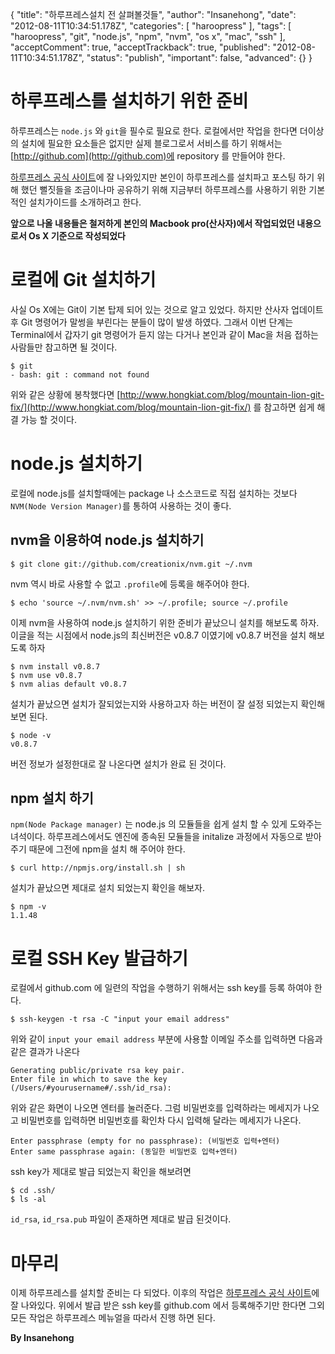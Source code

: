 {
    "title": "하루프레스설치 전 살펴볼것들",
    "author": "Insanehong",
    "date": "2012-08-11T10:34:51.178Z",
    "categories": [
        "haroopress"
    ],
    "tags": [
        "haroopress",
        "git",
        "node.js",
        "npm",
        "nvm",
        "os x",
        "mac",
        "ssh"
    ],
    "acceptComment": true,
    "acceptTrackback": true,
    "published": "2012-08-11T10:34:51.178Z",
    "status": "publish",
    "important": false,
    "advanced": {}
}

# 하루프레스를 설치하기 위한 준비
하루프레스는 `node.js` 와 `git`을 필수로 필요로 한다. 로컬에서만 작업을 한다면 더이상의 설치에 필요한 요소들은 없지만 실제 블로그로서 서비스를 하기 위해서는 [http://github.com](http://github.com)에 repository 를 만들어야 한다. 

[하루프레스 공식 사이트](http://haroopress.github.com)에 잘 나와있지만 본인이 하루프레스를 설치파고 포스팅 하기 위해 했던 뻘짓들을 조금이나마 공유하기 위해 지금부터 하루프레스를 사용하기 위한 기본적인 설치가이드를 소개하려고 한다. 

**앞으로 나올 내용들은 철저하게 본인의 Macbook pro(산사자)에서 작업되었던 내용으로서 Os X 기준으로 작성되었다**
 
# 로컬에 Git 설치하기 
사실 Os X에는 Git이 기본 탑제 되어 있는 것으로 알고 있었다. 하지만 산사자 업데이트 후 Git 명령어가 말썽을 부린다는 분들이 많이 발생 하였다. 그래서 이번 단계는 Terminal에서 갑자기 git 명령어가 듣지 않는 다거나 본인과 같이 Mac을 처음 접하는 사람들만 참고하면 될 것이다. 

```
$ git
- bash: git : command not found
```
위와 같은 상황에 봉착했다면 [http://www.hongkiat.com/blog/mountain-lion-git-fix/](http://www.hongkiat.com/blog/mountain-lion-git-fix/) 를 참고하면 쉽게 해결 가능 할 것이다. 

#  node.js 설치하기
로컬에 node.js를 설치할때에는 package 나 소스코드로 직접 설치하는 것보다 `NVM(Node Version Manager)`를 통하여 사용하는 것이 좋다. 

## nvm을 이용하여 node.js 설치하기

```
$ git clone git://github.com/creationix/nvm.git ~/.nvm
```
nvm 역시 바로 사용할 수 없고 `.profile`에 등록을 해주어야 한다. 

```
$ echo 'source ~/.nvm/nvm.sh' >> ~/.profile; source ~/.profile
```
이제 nvm을 사용하여 node.js 설치하기 위한 준비가 끝났으니 설치를 해보도록 하자.
이글을 적는 시점에서 node.js의 최신버전은 v0.8.7 이였기에 v0.8.7 버전을 설치 해보도록 하자

```
$ nvm install v0.8.7
$ nvm use v0.8.7
$ nvm alias default v0.8.7
```
설치가 끝났으면 설치가 잘되었는지와 사용하고자 하는 버전이 잘 설정 되었는지 확인해 보면 된다. 

```
$ node -v
v0.8.7
```
버전 정보가 설정한대로 잘 나온다면 설치가 완료 된 것이다. 

## npm 설치 하기
`npm(Node Package manager)` 는 node.js 의 모듈들을 쉽게 설치 할 수 있게 도와주는 녀석이다. 하루프레스에서도 엔진에 종속된 모듈들을 initalize 과정에서 자동으로 받아 주기 때문에 그전에 npm을 설치 해 주어야 한다.

```
$ curl http://npmjs.org/install.sh | sh
```
설치가 끝났으면 제대로 설치 되었는지 확인을 해보자.

```
$ npm -v
1.1.48
```

# 로컬 SSH Key 발급하기
로컬에서 github.com 에 일련의 작업을 수행하기 위해서는 ssh key를 등록 하여야 한다.

```
$ ssh-keygen -t rsa -C "input your email address"
``` 

위와 같이 `input your email address` 부분에 사용할 이메일 주소를 입력하면 다음과 같은 결과가 나온다

```
Generating public/private rsa key pair.
Enter file in which to save the key (/Users/#yourusername#/.ssh/id_rsa):
```
위와 같은 화면이 나오면 엔터를 눌러준다. 그럼 비밀번호를 입력하라는 메세지가 나오고 비밀번호를 입력하면 비밀번호를 확인차 다시 입력해 달라는 메세지가 나온다. 

```
Enter passphrase (empty for no passphrase): (비밀번호 입력+엔터)
Enter same passphrase again: (동일한 비밀번호 입력+엔터)
```
ssh key가 제대로 발급 되었는지 확인을 해보려면

```
$ cd .ssh/
$ ls -al
```
`id_rsa`, `id_rsa.pub` 파일이 존재하면 제대로 발급 된것이다. 

# 마무리
이제 하루프레스를 설치할 준비는 다 되었다. 이후의 작업은 [하루프레스 공식 사이트](http://haroopress.github.com)에 잘 나와있다. 
위에서 발급 받은 ssh key를 github.com 에서 등록해주기만 한다면 그외 모든 작업은 
하루프레스 메뉴얼을 따라서 진행 하면 된다. 

**By Insanehong**
